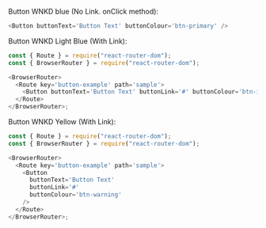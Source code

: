 Button WNKD blue (No Link. onClick method):

```js
<Button buttonText='Button Text' buttonColour='btn-primary' />
```

Button WNKD Light Blue (With Link):

```js
const { Route } = require("react-router-dom");
const { BrowserRouter } = require("react-router-dom");

<BrowserRouter>
  <Route key='button-example' path='sample'>
    <Button buttonText='Button Text' buttonLink='#' buttonColour='btn-info' />
  </Route>
</BrowserRouter>;
```

Button WNKD Yellow (With Link):

```js
const { Route } = require("react-router-dom");
const { BrowserRouter } = require("react-router-dom");

<BrowserRouter>
  <Route key='button-example' path='sample'>
    <Button
      buttonText='Button Text'
      buttonLink='#'
      buttonColour='btn-warning'
    />
  </Route>
</BrowserRouter>;
```
